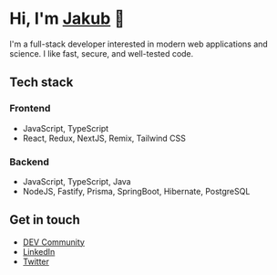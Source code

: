 # Hi, I'm [Jakub](https://jakublesko.com) 👋

I'm a full-stack developer interested in modern web applications and science. I like fast, secure, and well-tested code.

## Tech stack

### Frontend
- JavaScript, TypeScript
- React, Redux, NextJS, Remix, Tailwind CSS

### Backend
- JavaScript, TypeScript, Java
- NodeJS, Fastify, Prisma, SpringBoot, Hibernate, PostgreSQL

## Get in touch

- [DEV Community](https://dev.to/kubadlo)
- [LinkedIn](https://www.linkedin.com/in/jakublesko/)
- [Twitter](https://twitter.com/kubadlo)
